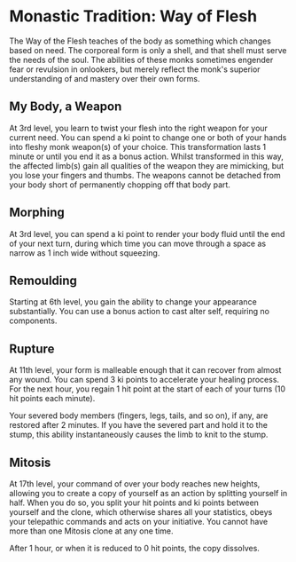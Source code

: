 # Monastic Tradition: Way of Flesh
The Way of the Flesh teaches of the body as something which changes based on need. The corporeal form is only a shell, and that shell must serve the needs of the soul. The abilities of these monks sometimes engender fear or revulsion in onlookers, but merely reflect the monk's superior understanding of and mastery over their own forms.

## My Body, a Weapon
At 3rd level, you learn to twist your flesh into the right weapon for your current need. You can spend a ki point to change one or both of your hands into fleshy monk weapon(s) of your choice. This transformation lasts 1 minute or until you end it as a bonus action. Whilst transformed in this way, the affected limb(s) gain all qualities of the weapon they are mimicking, but you lose your fingers and thumbs. The weapons cannot be detached from your body short of permanently chopping off that body part.

## Morphing
At 3rd level, you can spend a ki point to render your body fluid until the end of your next turn, during which time you can move through a space as narrow as 1 inch wide without squeezing.

## Remoulding
Starting at 6th level, you gain the ability to change your appearance substantially. You can use a bonus action to cast alter self, requiring no components.

## Rupture
At 11th level, your form is malleable enough that it can recover from almost any wound. You can spend 3 ki points to accelerate your healing process. For the next hour, you regain 1 hit point at the start of each of your turns (10 hit points each minute). 

Your severed body members (fingers, legs, tails, and so on), if any, are restored after 2 minutes. If you have the severed part and hold it to the stump, this ability instantaneously causes the limb to knit to the stump.

## Mitosis
At 17th level, your command of over your body reaches new heights, allowing you to create a copy of yourself as an action by splitting yourself in half. When you do so, you split your hit points and ki points between yourself and the clone, which otherwise shares all your statistics, obeys your telepathic commands and acts on your initiative. You cannot have more than one Mitosis clone at any one time.

After 1 hour, or when it is reduced to 0 hit points, the copy dissolves.